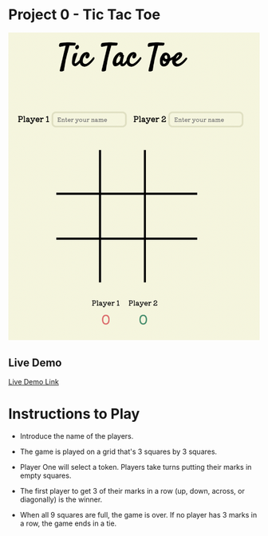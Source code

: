 # Project 0 - Tic Tac Toe

![screenshot](images/ttt.png)

## Live Demo

[Live Demo Link](https://kimberleyfaith.github.io/project0/)

# Instructions to Play

- Introduce the name of the players.

- The game is played on a grid that's 3 squares by 3 squares.

- Player One will select a token. Players take turns putting their marks in empty squares.

- The first player to get 3 of their marks in a row (up, down, across, or diagonally) is the winner.

- When all 9 squares are full, the game is over. If no player has 3 marks in a row, the game ends in a tie.
